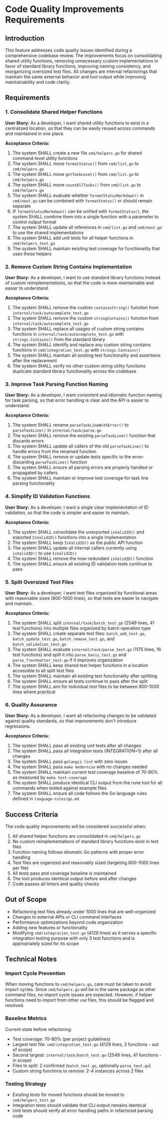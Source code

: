 # Code Quality Improvements Requirements

## Introduction

This feature addresses code quality issues identified during a comprehensive codebase review. The improvements focus on consolidating shared utility functions, removing unnecessary custom implementations in favor of standard library functions, improving naming consistency, and reorganizing oversized test files. All changes are internal refactorings that maintain the same external behavior and tool output while improving maintainability and code clarity.

## Requirements

### 1. Consolidate Shared Helper Functions

**User Story:** As a developer, I want shared utility functions to exist in a centralized location, so that they can be easily reused across commands and maintained in one place.

**Acceptance Criteria:**

1. <a name="1.1"></a>The system SHALL create a new file `cmd/helpers.go` for shared command-level utility functions
2. <a name="1.2"></a>The system SHALL move `formatStatus()` from `cmd/list.go` to `cmd/helpers.go`
3. <a name="1.3"></a>The system SHALL move `getTaskLevel()` from `cmd/list.go` to `cmd/helpers.go`
4. <a name="1.4"></a>The system SHALL move `countAllTasks()` from `cmd/list.go` to `cmd/helpers.go`
5. <a name="1.5"></a>The system SHALL evaluate whether `formatStatusMarkdown()` in `cmd/next.go` can be combined with `formatStatus()` or should remain separate
6. <a name="1.6"></a>IF `formatStatusMarkdown()` can be unified with `formatStatus()`, the system SHALL combine them into a single function with a parameter to control output format
7. <a name="1.7"></a>The system SHALL update all references in `cmd/list.go` and `cmd/next.go` to use the shared implementations
8. <a name="1.8"></a>The system SHALL add unit tests for all helper functions in `cmd/helpers_test.go`
9. <a name="1.9"></a>The system SHALL maintain existing test coverage for functionality that uses these helpers

### 2. Remove Custom String Contains Implementation

**User Story:** As a developer, I want to use standard library functions instead of custom reimplementations, so that the code is more maintainable and easier to understand.

**Acceptance Criteria:**

1. <a name="2.1"></a>The system SHALL remove the custom `containsString()` function from `internal/task/autocomplete_test.go`
2. <a name="2.2"></a>The system SHALL remove the custom `stringContains()` function from `internal/task/autocomplete_test.go`
3. <a name="2.3"></a>The system SHALL replace all usages of custom string contains functions in `internal/task/autocomplete_test.go` with `strings.Contains()` from the standard library
4. <a name="2.4"></a>The system SHALL identify and replace any custom string contains functions in `cmd/integration_test.go` with `strings.Contains()`
5. <a name="2.5"></a>The system SHALL maintain all existing test functionality and assertions after the replacement
6. <a name="2.6"></a>The system SHALL verify no other custom string utility functions duplicate standard library functionality across the codebase

### 3. Improve Task Parsing Function Naming

**User Story:** As a developer, I want consistent and idiomatic function naming for task parsing, so that error handling is clear and the API is easier to understand.

**Acceptance Criteria:**

1. <a name="3.1"></a>The system SHALL rename `parseTaskLineWithError()` to `parseTaskLine()` in `internal/task/parse.go`
2. <a name="3.2"></a>The system SHALL remove the existing `parseTaskLine()` function that discards errors
3. <a name="3.3"></a>The system SHALL update all callers of the old `parseTaskLine()` to handle errors from the renamed function
4. <a name="3.4"></a>The system SHALL remove or update tests specific to the error-discarding `parseTaskLine()` function
5. <a name="3.5"></a>The system SHALL ensure all parsing errors are properly handled or propagated by callers
6. <a name="3.6"></a>The system SHALL maintain or improve test coverage for task line parsing functionality

### 4. Simplify ID Validation Functions

**User Story:** As a developer, I want a single clear implementation of ID validation, so that the code is simpler and easier to maintain.

**Acceptance Criteria:**

1. <a name="4.1"></a>The system SHALL consolidate the unexported `isValidID()` and exported `IsValidID()` functions into a single implementation
2. <a name="4.2"></a>The system SHALL keep `IsValidID()` as the public API function
3. <a name="4.3"></a>The system SHALL update all internal callers currently using `isValidID()` to use `IsValidID()`
4. <a name="4.4"></a>The system SHALL remove the now-redundant `isValidID()` function
5. <a name="4.5"></a>The system SHALL ensure all existing ID validation tests continue to pass

### 5. Split Oversized Test Files

**User Story:** As a developer, I want test files organized by functional areas with reasonable sizes (800-1000 lines), so that tests are easier to navigate and maintain.

**Acceptance Criteria:**

1. <a name="5.1"></a>The system SHALL split `internal/task/batch_test.go` (2549 lines, 41 test functions) into multiple files organized by batch operation type
2. <a name="5.2"></a>The system SHALL create separate test files: `batch_add_test.go`, `batch_update_test.go`, `batch_remove_test.go`, and `batch_validation_test.go`
3. <a name="5.3"></a>The system SHALL evaluate `internal/task/parse_test.go` (1175 lines, 16 test functions) and split it into `parse_basic_test.go` and `parse_frontmatter_test.go` if it improves organization
4. <a name="5.4"></a>The system SHALL keep shared test helper functions in a location accessible to all split test files
5. <a name="5.5"></a>The system SHALL maintain all existing test functionality after splitting
6. <a name="5.6"></a>The system SHALL ensure all tests continue to pass after the split
7. <a name="5.7"></a>The system SHALL aim for individual test files to be between 800-1000 lines where practical

### 6. Quality Assurance

**User Story:** As a developer, I want all refactoring changes to be validated against quality standards, so that improvements don't introduce regressions.

**Acceptance Criteria:**

1. <a name="6.1"></a>The system SHALL pass all existing unit tests after all changes
2. <a name="6.2"></a>The system SHALL pass all integration tests (INTEGRATION=1) after all changes
3. <a name="6.3"></a>The system SHALL pass `golangci-lint` with zero issues
4. <a name="6.4"></a>The system SHALL pass `make modernize` with no changes needed
5. <a name="6.5"></a>The system SHALL maintain current test coverage baseline of 70-80% as measured by `make test-coverage`
6. <a name="6.6"></a>The system SHALL produce identical CLI output from the rune tool for all commands when tested against example files
7. <a name="6.7"></a>The system SHALL ensure all code follows the Go language rules defined in `language-rules/go.md`

## Success Criteria

The code quality improvements will be considered successful when:

1. All shared helper functions are consolidated in `cmd/helpers.go`
2. No custom reimplementations of standard library functions exist in test files
3. Function naming follows idiomatic Go patterns with proper error handling
4. Test files are organized and reasonably sized (targeting 800-1000 lines per file)
5. All tests pass and coverage baseline is maintained
6. The tool produces identical output before and after changes
7. Code passes all linters and quality checks

## Out of Scope

- Refactoring test files already under 1000 lines that are well-organized
- Changes to external APIs or CLI command interfaces
- Performance optimizations beyond code organization
- Adding new features or functionality
- Modifying `cmd/integration_test.go` (4129 lines) as it serves a specific integration testing purpose with only 3 test functions and is appropriately sized for its scope

## Technical Notes

### Import Cycle Prevention

When moving functions to `cmd/helpers.go`, care must be taken to avoid import cycles. Since `cmd/helpers.go` will be in the same package as other command files, no import cycle issues are expected. However, if helper functions need to import from other `cmd` files, this should be flagged and resolved.

### Baseline Metrics

Current state before refactoring:
- Test coverage: 70-80% (per project guidelines)
- Largest test file: `cmd/integration_test.go` (4129 lines, 3 functions - out of scope)
- Second largest: `internal/task/batch_test.go` (2549 lines, 41 functions - in scope)
- Files to split: 2 confirmed (`batch_test.go`, optionally `parse_test.go`)
- Custom string functions to remove: 2-4 instances across 2 files

### Testing Strategy

- Existing tests for moved functions should be moved to `cmd/helpers_test.go`
- Integration tests should validate that CLI output remains identical
- Unit tests should verify all error handling paths in refactored parsing code
